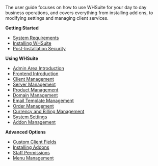 The user guide focuses on how to use WHSuite for your day to day business operations, and covers everything from installing add ons, to modifying settings and managing client services.

**Getting Started**

* [System Requirements](./System_Requirements)
* [Installing WHSuite](./Installing_WHSuite)
* [Post-Installation Security](./Post-Installation_Security)

**Using WHSuite**

* [Admin Area Introduction](./Using_WHSuite/Admin_Area_Introduction)
* [Frontend Introduction](./Using_WHSuite/Frontend_Introduction)
* [Client Management](./Using_WHSuite/Client_Management)
* [Server Management](./Using_WHSuite/Server_Management)
* [Product Management](./Using_WHSuite/Product_Management)
* [Domain Management](./Using_WHSuite/Domain_Management)
* [Email Template Management](./Using_WHSuite/Email_Template_Management)
* [Order Management](./Using_WHSuite/Order_Management)
* [Currency and Billing Management](./Using_WHSuite/Currency_and_Billing_Management)
* [System Settings](./Using_WHSuite/System_Settings)
* [Addon Management](./Using_WHSuite/Addon_Management)

**Advanced Options**

* [Custom Client Fields](./Advanced_Options/Custom_Client_Fields)
* [Installing Addons](./Advanced_Options/Installing_Addons)
* [Staff Permissions](./Advanced_Options/Staff_Permissions)
* [Menu Management](./Advanced_Options/Menu_Management)
